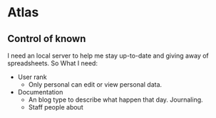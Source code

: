 # Atlas

## Control of known

I need an local server to help me stay up-to-date and giving away of spreadsheets. So What I need:

- User rank
  - Only personal can edit or view personal data.
- Documentation
  - An blog type to describe what happen that day. Journaling.
  - Staff people about
